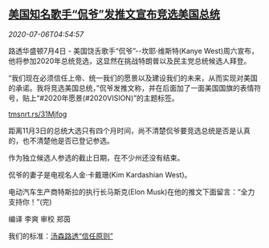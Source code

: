 <!--1594012996000-->
[美国知名歌手“侃爷”发推文宣布竞选美国总统](https://cn.reuters.com/article/us-kanye-west-election-0706-idCNKBS2470DU)
------

<div><i>2020-07-06T04:54:57</i></div><div class="StandardArticleBody_body"><p>路透华盛顿7月4日 - 美国饶舌歌手“侃爷”--坎耶·维斯特(Kanye West)周六宣布，他将参加2020年总统竞选，这显然在挑战特朗普以及民主党总统候选人拜登。 </p><p>“我们现在必须信任上帝、统一我们的愿景以及建设我们的未来，从而实现对美国的承诺。我将竞选美国总统，”侃爷发推文称，并在后面加了一面美国国旗的表情符号，贴上“#2020年愿景(#2020VISION)”的主题标签。 </p><p><a href="https://tmsnrt.rs/31Mjfog">tmsnrt.rs/31Mjfog</a> </p><p>距离11月3日的总统大选只有四个月时间，尚不清楚侃爷要竞选总统是否是认真的，也不清楚他是否已登记参选。 </p><p>作为独立候选人参选的截止日期，在不少州还没有结束。 </p><p>侃爷的妻子是电视名人金·卡戴珊(Kim Kardashian West)。 </p><p>电动汽车生产商特斯拉的执行长马斯克(Elon Musk)在他的推文下面留言：“全力支持你！”(完)  </p><div class="Attribution_container"><div class="Attribution_attribution"><p class="Attribution_content">编译 李爽  审校 郑茵 </p></div></div><div class="StandardArticleBody_trustBadgeContainer"><span class="StandardArticleBody_trustBadgeTitle">我们的标准：</span><span class="trustBadgeUrl"><a href="https://www.thomsonreuters.cn/content/dam/openweb/documents/pdf/china/brochures/about-us-1.pdf">汤森路透“信任原则”</a></span></div></div>
